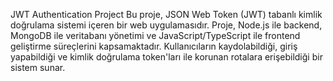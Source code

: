 JWT Authentication Project
Bu proje, JSON Web Token (JWT) tabanlı kimlik doğrulama sistemi içeren bir web uygulamasıdır. Proje, Node.js ile backend, MongoDB ile veritabanı yönetimi ve JavaScript/TypeScript ile frontend geliştirme süreçlerini kapsamaktadır. Kullanıcıların kaydolabildiği, giriş yapabildiği ve kimlik doğrulama token'ları ile korunan rotalara erişebildiği bir sistem sunar.

